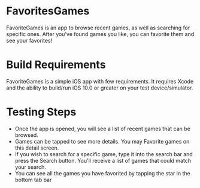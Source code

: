 # FavoritesGames

FavoriteGames is an app to browse recent games, as well as searching for specific ones. After you've found games you like, you can favorite them and see your favorites!

<h1>Build Requirements</h1>
  FavoriteGames is a simple iOS app with few requirements. It requires Xcode and the ability to build/run iOS 10.0 or greater on your test device/simulator.

<h1>Testing Steps</h1>
<ul>
  <li>Once the app is opened, you will see a list of recent games that can be browsed.</li>
  <li>Games can be tapped to see more details. You may Favorite games on this detail screen.</li>
  <li>If you wish to search for a specific game, type it into the search bar and press the Search button. You'll receive a list of games that could match your search.</li>
  <li>You can see all the games you have favorited by tapping the star in the bottom tab bar</li>
  
  
